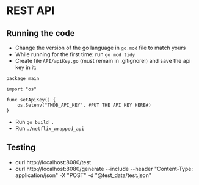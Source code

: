 # REST API

## Running the code

* Change the version of the go language in ```go.mod``` file to match yours
* While running for the first time: run ```go mod tidy```
* Create file `API/apiKey.go` (must remain in .gitignore!) and save the api key in it:

```
package main

import "os"

func setApiKey() {
	os.Setenv("TMDB_API_KEY", #PUT THE API KEY HERE#)
}
```

* Run ```go build .```
* Run ```./netflix_wrapped_api```

## Testing

* curl http://localhost:8080/test
* curl http://localhost:8080/generate --include --header "Content-Type: application/json" -X "POST" -d "@test_data/test.json"
